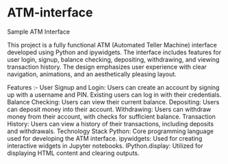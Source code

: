 # ATM-interface
Sample ATM Interface

This project is a fully functional ATM (Automated Teller Machine) interface developed using Python and ipywidgets. The interface includes features for user login, signup, balance checking, depositing, withdrawing, and viewing transaction history. The design emphasizes user experience with clear navigation, animations, and an aesthetically pleasing layout.

Features :-
User Signup and Login: Users can create an account by signing up with a username and PIN. Existing users can log in with their credentials.
Balance Checking: Users can view their current balance.
Depositing: Users can deposit money into their account.
Withdrawing: Users can withdraw money from their account, with checks for sufficient balance.
Transaction History: Users can view a history of their transactions, including deposits and withdrawals.
Technology Stack
Python: Core programming language used for developing the ATM interface.
ipywidgets: Used for creating interactive widgets in Jupyter notebooks.
IPython.display: Utilized for displaying HTML content and clearing outputs.

